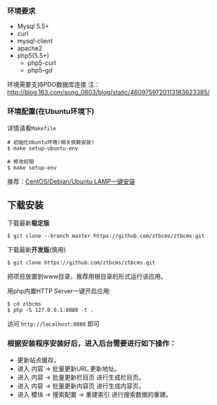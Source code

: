 ### 环境要求

- Mysql 5.5+
- curl
- mysql-client 
- apache2 
- php5(5.5+)
    - php5-curl 
    - php5-gd

环境需要支持PDO数据库连接
注：http://blog.163.com/song_0803/blog/static/4609759720113163623385/

### 环境配置(在Ubuntu环境下)

详情请看`Makefile`

```shell
# 初始化Ubuntu环境(相关依赖安装)
$ make setup-ubuntu-env

# 修改权限
$ make setup-env
```

推荐：[CentOS/Debian/Ubuntu LAMP一键安装](https://github.com/teddysun/lamp)

## 下载安装

下载最新**稳定版**
```shell
$ git clone --branch master https://github.com/ztbcms/ztbcms.git
```

下载最新**开发版**(慎用)
```shell
$ git clone https://github.com/ztbcms/ztbcms.git
```
把项目放置到www目录，推荐用根目录的形式运行该应用。

用php内置HTTP Server一键开启应用:
```shell
$ cd ztbcms
$ php -S 127.0.0.1:8080 -t .
```

访问 `http://localhost:8080` 即可

### 根据安装程序安装好后，进入后台需要进行如下操作：

* 更新站点缓存。
* 进入 内容 -> 批量更新URL 更新地址。
* 进入 内容 -> 批量更新栏目页 进行生成栏目页。
* 进入 内容 -> 批量更新内容页 进行生成内容页。
* 进入 模块 -> 搜索配置 -> 重建索引 进行搜索数据的重建。


    
